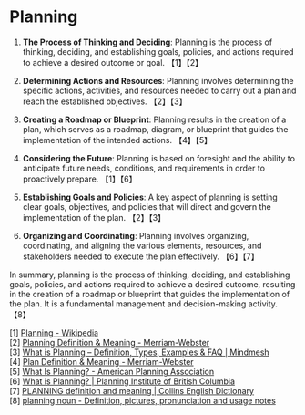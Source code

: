 # Planning

1. **The Process of Thinking and Deciding**: Planning is the process of thinking, deciding, and establishing goals, policies, and actions required to achieve a desired outcome or goal. 【1】【2】

2. **Determining Actions and Resources**: Planning involves determining the specific actions, activities, and resources needed to carry out a plan and reach the established objectives. 【2】【3】

3. **Creating a Roadmap or Blueprint**: Planning results in the creation of a plan, which serves as a roadmap, diagram, or blueprint that guides the implementation of the intended actions. 【4】【5】

4. **Considering the Future**: Planning is based on foresight and the ability to anticipate future needs, conditions, and requirements in order to proactively prepare. 【1】【6】

5. **Establishing Goals and Policies**: A key aspect of planning is setting clear goals, objectives, and policies that will direct and govern the implementation of the plan. 【2】【3】

6. **Organizing and Coordinating**: Planning involves organizing, coordinating, and aligning the various elements, resources, and stakeholders needed to execute the plan effectively. 【6】【7】

In summary, planning is the process of thinking, deciding, and establishing goals, policies, and actions required to achieve a desired outcome, resulting in the creation of a roadmap or blueprint that guides the implementation of the plan. It is a fundamental management and decision-making activity. 【8】

[1] [Planning - Wikipedia](https://en.wikipedia.org/wiki/Planning)  
[2] [Planning Definition & Meaning - Merriam-Webster](https://www.merriam-webster.com/dictionary/planning)  
[3] [What is Planning – Definition, Types, Examples & FAQ | Mindmesh](https://www.mindmesh.com/glossary/what-is-planning)  
[4] [Plan Definition & Meaning - Merriam-Webster](https://www.merriam-webster.com/dictionary/plan)  
[5] [What Is Planning? - American Planning Association](https://www.planning.org/aboutplanning/)  
[6] [What is Planning? | Planning Institute of British Columbia](https://www.pibc.bc.ca/what-planning)  
[7] [PLANNING definition and meaning | Collins English Dictionary](https://www.collinsdictionary.com/dictionary/english/planning)  
[8] [planning noun - Definition, pictures, pronunciation and usage notes](https://www.oxfordlearnersdictionaries.com/definition/english/planning)
